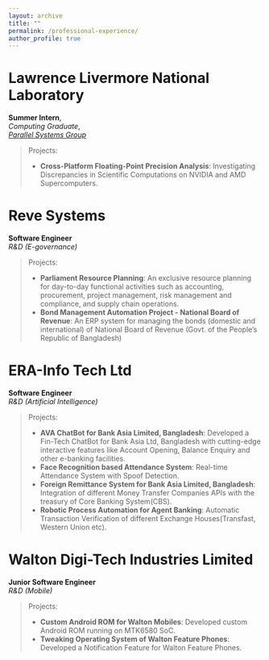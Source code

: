 ```yaml
---
layout: archive
title: ""
permalink: /professional-experience/
author_profile: true
---
```



Lawrence Livermore National Laboratory
===
**Summer Intern**,<br>
*Computing Graduate*,<br>
*[Parallel Systems Group](https://computing.llnl.gov/casc/parallel-systems-group)* <br>
>Projects:
>* **Cross-Platform Floating-Point Precision Analysis**: Investigating Discrepancies in Scientific Computations on NVIDIA and AMD Supercomputers.



Reve Systems
===
**Software Engineer** <br>
*R&D (E-governance)* <br>
>Projects:
>* **Parliament Resource Planning**: An exclusive resource planning for day-to-day functional activities such as accounting,
   procurement, project management, risk management and compliance, and supply chain operations. <br>
>* **Bond Management Automation Project - National Board of Revenue**: An ERP system for managing the bonds (domestic and international) of National Board
   of Revenue (Govt. of the People’s Republic of Bangladesh)



ERA-Info Tech Ltd
===
**Software Engineer** <br>
*R&D (Artificial Intelligence)* <br>
>Projects:
>* **AVA ChatBot for Bank Asia Limited, Bangladesh**: Developed a Fin-Tech ChatBot for 
Bank Asia Ltd, Bangladesh with cutting-edge interactive features like Account Opening, Balance Enquiry and other e-banking facilities. <br>
>* **Face Recognition based Attendance System**: Real-time Attendance System with Spoof Detection. <br>
>* **Foreign Remittance System for Bank Asia Limited, Bangladesh**: Integration of different Money Transfer Companies APIs with the treasury of Core Banking System(CBS).<br>
>* **Robotic Process Automation for Agent Banking**: Automatic Transaction Verification of different Exchange Houses(Transfast, Western
   Union etc).


Walton Digi-Tech Industries Limited
===
**Junior Software Engineer** <br>
*R&D (Mobile)* <br>
>Projects:
>* **Custom Android ROM for Walton Mobiles**: Developed custom Android ROM running on MTK6580 SoC. <br>
>* **Tweaking Operating System of Walton Feature Phones**: Developed a Notification Feature for Walton Feature Phones.

